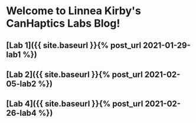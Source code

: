 # Welcome to Linnea Kirby's CanHaptics Labs Blog!

## [Lab 1]({{ site.baseurl }}{% post_url 2021-01-29-lab1 %})

## [Lab 2]({{ site.baseurl }}{% post_url 2021-02-05-lab2 %})

## [Lab 4]({{ site.baseurl }}{% post_url 2021-02-26-lab4 %})

